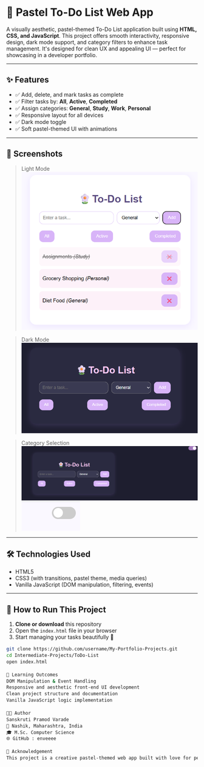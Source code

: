 # 🌸 Pastel To-Do List Web App

A visually aesthetic, pastel-themed To-Do List application built using **HTML, CSS, and JavaScript**. This project offers smooth interactivity, responsive design, dark mode support, and category filters to enhance task management. It's designed for clean UX and appealing UI — perfect for showcasing in a developer portfolio.

---

## ✨ Features

- ✅ Add, delete, and mark tasks as complete
- ✅ Filter tasks by: **All**, **Active**, **Completed**
- ✅ Assign categories: **General**, **Study**, **Work**, **Personal**
- ✅ Responsive layout for all devices
- ✅ Dark mode toggle
- ✅ Soft pastel-themed UI with animations

---

## 📸 Screenshots

> Light Mode  
![Light Mode Screenshot](assets/ss.png)

> Dark Mode  
![Dark Mode Screenshot](assets/ss2.png)

> Category Selection  
![Category Screenshot 1](assets/ss3.png)
![Screenshot 2](assets/ss4.png)

---

## 🛠️ Technologies Used

- HTML5  
- CSS3 (with transitions, pastel theme, media queries)  
- Vanilla JavaScript (DOM manipulation, filtering, events)

---

## 🚀 How to Run This Project

1. **Clone or download** this repository  
2. Open the `index.html` file in your browser  
3. Start managing your tasks beautifully 🌈  

```bash
git clone https://github.com/username/My-Portfolio-Projects.git
cd Intermediate-Projects/ToDo-List
open index.html

🧠 Learning Outcomes
DOM Manipulation & Event Handling
Responsive and aesthetic front-end UI development
Clean project structure and documentation
Vanilla JavaScript logic implementation

👩‍💻 Author
Sanskruti Pramod Varade
📍 Nashik, Maharashtra, India
🎓 M.Sc. Computer Science
🌐 GitHub : enveeee

💖 Acknowledgement
This project is a creative pastel-themed web app built with love for personal learning and portfolio use.
